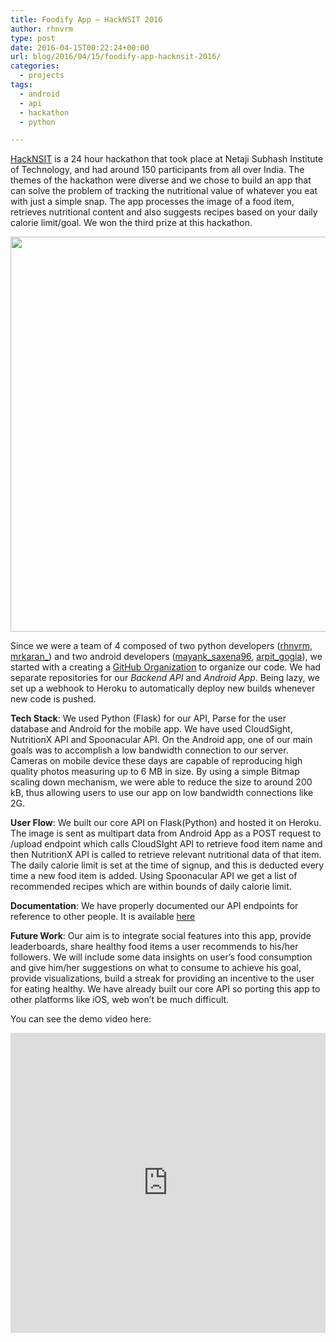 ```yaml
---
title: Foodify App – HackNSIT 2016
author: rhnvrm
type: post
date: 2016-04-15T00:22:24+00:00
url: blog/2016/04/15/foodify-app-hacknsit-2016/
categories:
  - projects
tags:
  - android
  - api
  - hackathon
  - python

---
```

[HackNSIT][1] is a 24 hour hackathon that took place at Netaji Subhash Institute of Technology, and had around 150 participants from all over India. The themes of the hackathon were diverse and we chose to build an app that can solve the problem of tracking the nutritional value of whatever you eat with just a simple snap. The app processes the image of a food item, retrieves nutritional content and also suggests recipes based on your daily calorie limit/goal. We won the third prize at this hackathon.

<img class="aligncenter wp-image-113 size-large" src="/wp-content/uploads/2016/12/12963761_708634509278687_7278243074211424343_n-700x700.jpg" width="632" height="632" sizes="(max-width: 632px) 100vw, 632px" />

Since we were a team of 4 composed of two python developers ([rhnvrm][2], [mrkaran_][3]) and two android developers ([mayank_saxena96][4], [arpit_gogia][5]), we started with a creating a [GitHub Organization][6] to organize our code. We had separate repositories for our _Backend API_ and _Android App_. Being lazy, we set up a webhook to Heroku to automatically deploy new builds whenever new code is pushed.

**Tech Stack**: We used Python (Flask) for our API, Parse for the user database and Android for the mobile app. We have used CloudSight, NutritionX API and Spoonacular API. On the Android app, one of our main goals was to accomplish a low bandwidth connection to our server. Cameras on mobile device these days are capable of reproducing high quality photos measuring up to 6 MB in size. By using a simple Bitmap scaling down mechanism, we were able to reduce the size to around 200 kB, thus allowing users to use our app on low bandwidth connections like 2G.

**User Flow**: We built our core API on Flask(Python) and hosted it on Heroku. The image is sent as multipart data from Android App as a POST request to /upload endpoint which calls CloudSIght API to retrieve food item name and then NutritionX API is called to retrieve relevant nutritional data of that item. The daily calorie limit is set at the time of signup, and this is deducted every time a new food item is added. Using Spoonacular API we get a list of recommended recipes which are within bounds of daily calorie limit.

**Documentation**: We have properly documented our API endpoints for reference to other people. It is available [here][7]

**Future Work**: Our aim is to integrate social features into this app, provide leaderboards, share healthy food items a user recommends to his/her followers. We will include some data insights on user&#8217;s food consumption and give him/her suggestions on what to consume to achieve his goal, provide visualizations, build a streak for providing an incentive to the user for eating healthy. We have already built our core API so porting this app to other platforms like iOS, web won&#8217;t be much difficult.

You can see the demo video here:

<iframe width="100%" height="480" src="https://www.youtube.com/embed/7d7u1zjTrcM" frameborder="0" allow="accelerometer; autoplay; encrypted-media; gyroscope; picture-in-picture" allowfullscreen></iframe>

&nbsp;

 [1]: http://www.hack-nsit.in/
 [2]: https://twitter.com/rhnvrm
 [3]: https://twitter.com/mrkaran_
 [4]: https://twitter.com/mayank_saxena96
 [5]: https://twitter.com/arpit_gogia
 [6]: http://github.com/CapsLockHacks/
 [7]: https://anypoint.mulesoft.com/apiplatform/rhnvrm/#/portals/organizations/ba699460-af7b-4192-b37f-7e7d635c9a8a/apis/62058/versions/64448